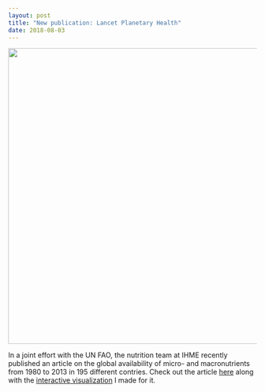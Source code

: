```yaml
---
layout: post
title: "New publication: Lancet Planetary Health"
date: 2018-08-03
---
```

<center><img src="https://pbs.twimg.com/media/DjteCGRWsAELPvN.jpg" width="600 px" />
</center>
 
In a joint effort with the UN FAO, the nutrition team at IHME recently published an article on the global availability of micro- and macronutrients from 1980 to 2013 in 195 different contries. Check out the article [here](https://doi.org/10.1016/S2542-5196(18)30170-0) along with the [interactive visualization](http://nutrition.healthdata.org/global-nutrient-database) I made for it.  


